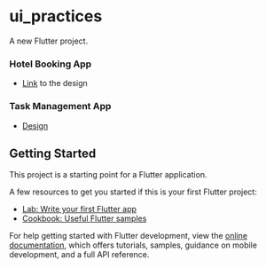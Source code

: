 # ui_practices

A new Flutter project.

### Hotel Booking App
- [Link](https://dribbble.com/shots/18228845-Hotel-Booking-App/attachments/13432020?mode=media) to the design

### Task Management App
- [Design](https://dribbble.com/shots/18468670-Task-Management-Mobile-App)




## Getting Started

This project is a starting point for a Flutter application.

A few resources to get you started if this is your first Flutter project:

- [Lab: Write your first Flutter app](https://docs.flutter.dev/get-started/codelab)
- [Cookbook: Useful Flutter samples](https://docs.flutter.dev/cookbook)

For help getting started with Flutter development, view the
[online documentation](https://docs.flutter.dev/), which offers tutorials,
samples, guidance on mobile development, and a full API reference.


